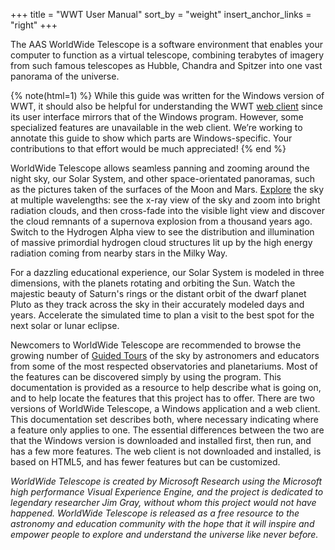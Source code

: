 +++
title = "WWT User Manual"
sort_by = "weight"
insert_anchor_links = "right"
+++

The AAS WorldWide Telescope is a software environment that enables your
computer to function as a virtual telescope, combining terabytes of imagery
from such famous telescopes as Hubble, Chandra and Spitzer into one vast
panorama of the universe.

{% note(html=1) %}
While this guide was written for the Windows version of WWT, it should also be
helpful for understanding the WWT <a
href="//worldwidetelescope.org/webclient/">web client</a> since its user
interface mirrors that of the Windows program. However, some specialized
features are unavailable in the web client. We’re working to annotate this
guide to show which parts are Windows-specific. Your contributions to that
effort would be much appreciated!
{% end %}

WorldWide Telescope allows seamless panning and zooming around the night sky,
our Solar System, and other space-orientated panoramas, such as the pictures
taken of the surfaces of the Moon and Mars. [Explore](@/explore/index.md) the
sky at multiple wavelengths: see the x-ray view of the sky and zoom into
bright radiation clouds, and then cross-fade into the visible light view and
discover the cloud remnants of a supernova explosion from a thousand years
ago. Switch to the Hydrogen Alpha view to see the distribution and
illumination of massive primordial hydrogen cloud structures lit up by the
high energy radiation coming from nearby stars in the Milky Way.

For a dazzling educational experience, our Solar System is modeled in three
dimensions, with the planets rotating and orbiting the Sun. Watch the majestic
beauty of Saturn's rings or the distant orbit of the dwarf planet Pluto as
they track across the sky in their accurately modeled days and years.
Accelerate the simulated time to plan a visit to the best spot for the next
solar or lunar eclipse.

Newcomers to WorldWide Telescope are recommended to browse the growing number
of [Guided Tours](@/guidedtours/index.md) of the sky by astronomers and
educators from some of the most respected observatories and planetariums. Most
of the features can be discovered simply by using the program. This
documentation is provided as a resource to help describe what is going on, and
to help locate the features that this project has to offer. There are two
versions of WorldWide Telescope, a Windows application and a web client. This
documentation set describes both, where necessary indicating where a feature
only applies to one. The essential differences between the two are that the
Windows version is downloaded and installed first, then run, and has a few
more features. The web client is not downloaded and installed, is based on
HTML5, and has fewer features but can be customized.

_WorldWide Telescope is created by Microsoft Research using the Microsoft high
performance Visual Experience Engine, and the project is dedicated to
legendary researcher Jim Gray, without whom this project would not have
happened. WorldWide Telescope is released as a free resource to the astronomy
and education community with the hope that it will inspire and empower people
to explore and understand the universe like never before._
